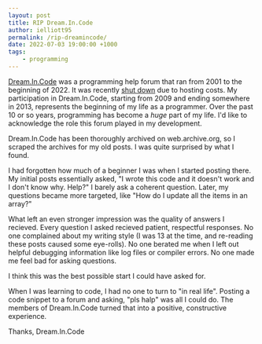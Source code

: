 ```yaml
---
layout: post
title: RIP Dream.In.Code
author: ielliott95
permalink: /rip-dreamincode/
date: 2022-07-03 19:00:00 +1000
tags:
    - programming
---
```


[Dream.In.Code](https://web.archive.org/web/20220105235917/https://www.dreamincode.net/) was a
programming help forum that ran from 2001 to the beginning of 2022. It was recently [shut
down](https://web.archive.org/web/20220116161045/https://www.dreamincode.net/forums/topic/421898-dreamincode-shutting-down/)
due to hosting costs. My participation in Dream.In.Code, starting from 2009 and ending somewhere in
2013, represents the beginning of my life as a programmer. Over the past 10 or so years, programming
has become a *huge* part of my life. I'd like to acknowledge the role this forum played in my development.

Dream.In.Code has been thoroughly archived on web.archive.org, so I scraped
the archives for my old posts. I was quite surprised by what I found. 

I had forgotten how much of a beginner I was when I started posting there. 
My initial posts
essentially asked, "I wrote this code and it doesn't work and I don't know why. Help?" 
I barely ask a coherent question.
Later, my questions became more targeted, like "How do I update all the items in an array?"

What left an even stronger impression was the quality of answers I recieved. Every question I asked
recieved patient, respectful responses. No one complained about my writing style (I was 13 at the time, and re-reading
these posts caused some eye-rolls). No one berated me when I left out helpful debugging information
like log files or compiler errors. No one made me feel bad for asking
questions.

I think this was the best possible start I could have asked for.

When I was learning to code, I had no one to turn to "in real life". Posting a code snippet to a
forum and asking, "pls halp" was all I could do. The members of Dream.In.Code turned that into a
positive, constructive experience.

Thanks, Dream.In.Code